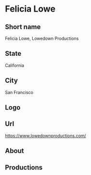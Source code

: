 # Felicia Lowe

## Short name

Felicia Lowe, Lowedown Productions

## State

California

## City

San Francisco

## Logo

## Url

https://www.lowedownproductions.com/

## About

## Productions
